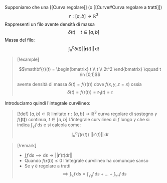 Supponiamo che una [[Curva regolare]] (o [[Curve#Curva regolare a tratti]])
$$ \mathbf{r} : [a,b] \to \mathbb{R}^3 $$
Rappresenti un filo avente densità di massa
 $$ \delta(t) \quad t \in[a,b] $$
 Massa del filo: $$\int_{a}^b \delta(t) \! ||\mathbf{r}(t)|| \, \mathrm{d}t$$


>[!example]
>
> $$\mathbf{r}(t) = \begin{bmatrix}
>t \\
>t \\
>2t^2
>\end{bmatrix} \qquad t \in [0,1]$$
>
>avente densità di massa $\delta(t) = f(\mathbf{r}(t))$ dove $f(x,y,z = x)$ ossia
> $$ \delta(t) = f(\mathbf{r}(t))= \mathbf{r_{1}}(t) = t $$


Introduciamo quindi l'integrale curvilineo:

>[!def]
>$[a,b] \subset \mathbb{R}$ limitato
>$\mathbf{r}:[a,b] \to \mathbb{R}^3$ curva regolare di sostegno $\gamma$
>$f(\mathbf{(t)})$ continua, $t \in[a,b]$
>L'integrale curvilineo di $f$ lungo $\gamma$ che si indica $\int_{\gamma} \! f\, \mathrm{d}s$ e si calcola come:
> $$ \int_{a}^b \! f(\mathbf{r}(t))\ ||\mathbf{r}'(t)||\, \mathrm{d}t  $$


>[!remark]
>- $\int \! f\, \mathrm{d}s \implies \mathrm{d}s \to ||\mathbf{r}'(t) dt||$
>- Quando $f(\mathbf{r}(t)) \leq 0$ l'integrale curvilineo ha comunque sanso
>- Se $\gamma$ è regolare a tratti
> $$\implies \int_{\gamma} \!f \, \mathrm{d}s = \int_{\gamma_{1}} \!f \, \mathrm{d}s + \ldots + \int_{\gamma_{*}} \!f \, \mathrm{d}s $$